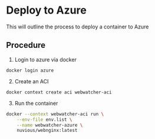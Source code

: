 # Deploy to Azure

This will outline the process to deploy a container to Azure

## Procedure

1. Login to azure via docker

`docker login azure`

2. Create an ACI

`docker context create aci webwatcher-aci`

3. Run the container

```bash
docker --context webwatcher-aci run \
    --env-file env.list \
    --name webwatcher-azure \
    nuvious/webnginx:latest
```